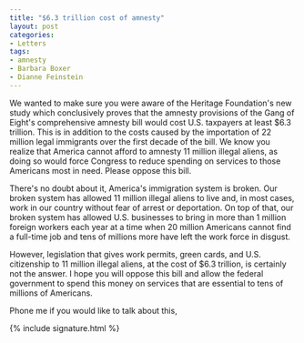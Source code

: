 ```yaml
---
title: "$6.3 trillion cost of amnesty"
layout: post
categories:
- Letters
tags:
- amnesty
- Barbara Boxer
- Dianne Feinstein
---
```


We wanted to make sure you were aware of the Heritage Foundation's new study which conclusively proves that the amnesty provisions of the Gang of Eight's comprehensive amnesty bill would cost U.S. taxpayers at least $6.3 trillion. This is in addition to the costs caused by the importation of 22 million legal immigrants over the first decade of the bill. We know you realize that America cannot afford to amnesty 11 million illegal aliens, as doing so would force Congress to reduce spending on services to those Americans most in need. Please oppose this bill.

There's no doubt about it, America's immigration system is broken. Our broken system has allowed 11 million illegal aliens to live and, in most cases, work in our country without fear of arrest or deportation. On top of that, our broken system has allowed U.S. businesses to bring in more than 1 million foreign workers each year at a time when 20 million Americans cannot find a full-time job and tens of millions more have left the work force in disgust.

However, legislation that gives work permits, green cards, and U.S. citizenship to 11 million illegal aliens, at the cost of $6.3 trillion, is certainly not the answer. I hope you will oppose this bill and allow the federal government to spend this money on services that are essential to tens of millions of Americans.

Phone me if you would like to talk about this,

{% include signature.html %}
